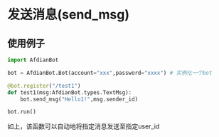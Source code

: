# 发送消息(send_msg)
## 使用例子
```python
import AfdianBot

bot = AfdianBot.Bot(account="xxx",password="xxxx") # 实例化一个bot

@bot.register("/test1")
def test1(msg:AfdianBot.types.TextMsg):
    bot.send_msg("Hello1!",msg.sender_id)

bot.run()
```
如上，该函数可以自动地将指定消息发送至指定user_id